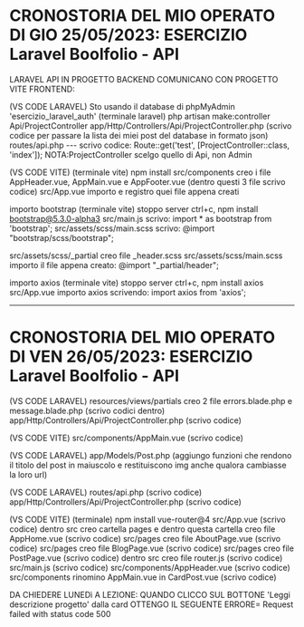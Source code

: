 # CRONOSTORIA DEL MIO OPERATO DI GIO 25/05/2023: ESERCIZIO Laravel Boolfolio - API

LARAVEL API IN PROGETTO BACKEND COMUNICANO CON PROGETTO VITE FRONTEND:

(VS CODE LARAVEL)
Sto usando il database di phpMyAdmin 'esercizio_laravel_auth'
(terminale laravel) php artisan make:controller Api/ProjectController
app/Http/Controllers/Api/ProjectController.php (scrivo codice per passare la lista dei miei post del database in formato json)
routes/api.php --- scrivo codice: Route::get('test', [ProjectController::class, 'index']); NOTA:ProjectController scelgo quello di Api, non Admin

(VS CODE VITE)
(terminale vite) npm install
src/components creo i file AppHeader.vue, AppMain.vue e AppFooter.vue (dentro questi 3 file scrivo codice)
src/App.vue importo e registro quei file appena creati

importo bootstrap
(terminale vite) stoppo server ctrl+c, npm install bootstrap@5.3.0-alpha3
src/main.js scrivo: import * as bootstrap from 'bootstrap';
src/assets/scss/main.scss scrivo: @import "bootstrap/scss/bootstrap";

src/assets/scss/_partial creo file _header.scss
src/assets/scss/main.scss importo il file appena creato: @import "_partial/header";

importo axios
(terminale vite) stoppo server ctrl+c, npm install axios
src/App.vue importo axios scrivendo: import axios from 'axios';

-----------------------------------------------------------------------------------------------------------------------------------
# CRONOSTORIA DEL MIO OPERATO DI VEN 26/05/2023: ESERCIZIO Laravel Boolfolio - API

(VS CODE LARAVEL)
resources/views/partials creo 2 file errors.blade.php e message.blade.php (scrivo codici dentro)
app/Http/Controllers/Api/ProjectController.php (scrivo codice)

(VS CODE VITE)
src/components/AppMain.vue (scrivo codice)

(VS CODE LARAVEL)
app/Models/Post.php (aggiungo funzioni che rendono il titolo del post in maiuscolo e restituiscono img anche qualora cambiasse la loro url)

(VS CODE LARAVEL)
routes/api.php (scrivo codice)
app/Http/Controllers/Api/ProjectController.php (scrivo codice)

(VS CODE VITE)
(terminale) npm install vue-router@4
src/App.vue (scrivo codice)
dentro src creo cartella pages e dentro questa cartella creo file AppHome.vue (scrivo codice)
src/pages creo file AboutPage.vue (scrivo codice)
src/pages creo file BlogPage.vue (scrivo codice)
src/pages creo file PostPage.vue (scrivo codice)
dentro src creo file router.js (scrivo codice)
src/main.js (scrivo codice)
src/components/AppHeader.vue (scrivo codice)
src/components rinomino AppMain.vue in CardPost.vue (scrivo codice)

DA CHIEDERE LUNEDì A LEZIONE:
QUANDO CLICCO SUL BOTTONE 'Leggi descrizione progetto' dalla card OTTENGO IL SEGUENTE ERRORE= Request failed with status code 500
